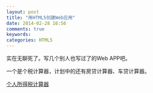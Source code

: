 ```yaml
---
layout: post
title: "用HTML5创建Web应用"
date: 2014-02-28 16:56
comments: true
keywords: 
categories: HTML5
---
```

实在无聊死了。写几个别人也写过了的Web APP吧。

一个是个税计算器，计划中的还有房贷计算器、车贷计算器。

<a href="{{ root_url }}/blog/myAPPs/tax/index.html" target="_blank">个人所得税计算器</a>